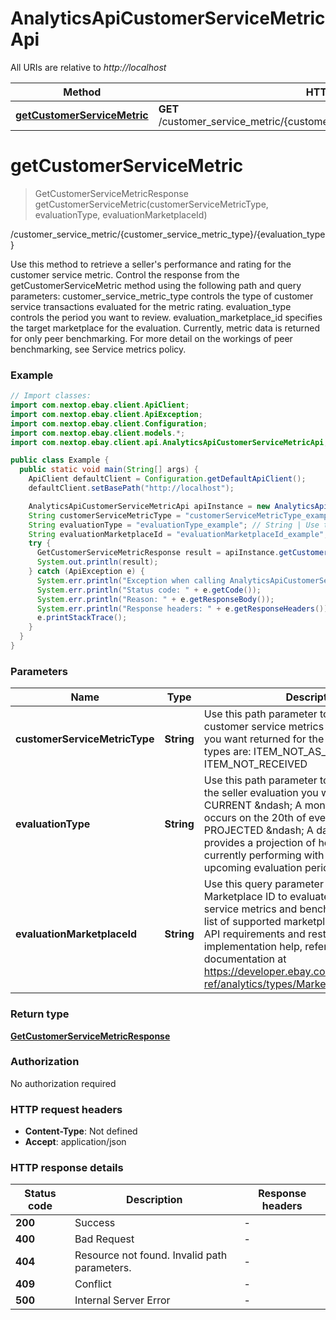# AnalyticsApiCustomerServiceMetricApi

All URIs are relative to *http://localhost*

Method | HTTP request | Description
------------- | ------------- | -------------
[**getCustomerServiceMetric**](AnalyticsApiCustomerServiceMetricApi.md#getCustomerServiceMetric) | **GET** /customer_service_metric/{customer_service_metric_type}/{evaluation_type} | /customer_service_metric/{customer_service_metric_type}/{evaluation_type}


<a name="getCustomerServiceMetric"></a>
# **getCustomerServiceMetric**
> GetCustomerServiceMetricResponse getCustomerServiceMetric(customerServiceMetricType, evaluationType, evaluationMarketplaceId)

/customer_service_metric/{customer_service_metric_type}/{evaluation_type}

Use this method to retrieve a seller&#39;s performance and rating for the customer service metric. Control the response from the getCustomerServiceMetric method using the following path and query parameters: customer_service_metric_type controls the type of customer service transactions evaluated for the metric rating. evaluation_type controls the period you want to review. evaluation_marketplace_id specifies the target marketplace for the evaluation. Currently, metric data is returned for only peer benchmarking. For more detail on the workings of peer benchmarking, see Service metrics policy.

### Example
```java
// Import classes:
import com.nextop.ebay.client.ApiClient;
import com.nextop.ebay.client.ApiException;
import com.nextop.ebay.client.Configuration;
import com.nextop.ebay.client.models.*;
import com.nextop.ebay.client.api.AnalyticsApiCustomerServiceMetricApi;

public class Example {
  public static void main(String[] args) {
    ApiClient defaultClient = Configuration.getDefaultApiClient();
    defaultClient.setBasePath("http://localhost");

    AnalyticsApiCustomerServiceMetricApi apiInstance = new AnalyticsApiCustomerServiceMetricApi(defaultClient);
    String customerServiceMetricType = "customerServiceMetricType_example"; // String | Use this path parameter to specify the type of customer service metrics and benchmark data you want returned for the seller. Supported types are: ITEM_NOT_AS_DESCRIBED ITEM_NOT_RECEIVED
    String evaluationType = "evaluationType_example"; // String | Use this path parameter to specify the type of the seller evaluation you want returned, either: CURRENT &ndash; A monthly evaluation that occurs on the 20th of every month. PROJECTED &ndash; A daily evaluation that provides a projection of how the seller is currently performing with regards to the upcoming evaluation period.
    String evaluationMarketplaceId = "evaluationMarketplaceId_example"; // String | Use this query parameter to specify the Marketplace ID to evaluate for the customer service metrics and benchmark data. For the list of supported marketplaces, see Analytics API requirements and restrictions. For implementation help, refer to eBay API documentation at https://developer.ebay.com/devzone/rest/api-ref/analytics/types/MarketplaceIdEnum.html
    try {
      GetCustomerServiceMetricResponse result = apiInstance.getCustomerServiceMetric(customerServiceMetricType, evaluationType, evaluationMarketplaceId);
      System.out.println(result);
    } catch (ApiException e) {
      System.err.println("Exception when calling AnalyticsApiCustomerServiceMetricApi#getCustomerServiceMetric");
      System.err.println("Status code: " + e.getCode());
      System.err.println("Reason: " + e.getResponseBody());
      System.err.println("Response headers: " + e.getResponseHeaders());
      e.printStackTrace();
    }
  }
}
```

### Parameters

Name | Type | Description  | Notes
------------- | ------------- | ------------- | -------------
 **customerServiceMetricType** | **String**| Use this path parameter to specify the type of customer service metrics and benchmark data you want returned for the seller. Supported types are: ITEM_NOT_AS_DESCRIBED ITEM_NOT_RECEIVED |
 **evaluationType** | **String**| Use this path parameter to specify the type of the seller evaluation you want returned, either: CURRENT &amp;ndash; A monthly evaluation that occurs on the 20th of every month. PROJECTED &amp;ndash; A daily evaluation that provides a projection of how the seller is currently performing with regards to the upcoming evaluation period. |
 **evaluationMarketplaceId** | **String**| Use this query parameter to specify the Marketplace ID to evaluate for the customer service metrics and benchmark data. For the list of supported marketplaces, see Analytics API requirements and restrictions. For implementation help, refer to eBay API documentation at https://developer.ebay.com/devzone/rest/api-ref/analytics/types/MarketplaceIdEnum.html |

### Return type

[**GetCustomerServiceMetricResponse**](GetCustomerServiceMetricResponse.md)

### Authorization

No authorization required

### HTTP request headers

 - **Content-Type**: Not defined
 - **Accept**: application/json

### HTTP response details
| Status code | Description | Response headers |
|-------------|-------------|------------------|
**200** | Success |  -  |
**400** | Bad Request |  -  |
**404** | Resource not found. Invalid path parameters.  |  -  |
**409** | Conflict |  -  |
**500** | Internal Server Error |  -  |

